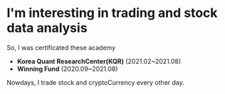 # I'm interesting in trading and stock data analysis #

So, I was certificated these academy
* **Korea Quant ResearchCenter(KQR)** (2021.02~2021.08)
* **Winning Fund** (2020.09~2021.08)

Nowdays, I trade stock and cryptoCurrency every other day.
